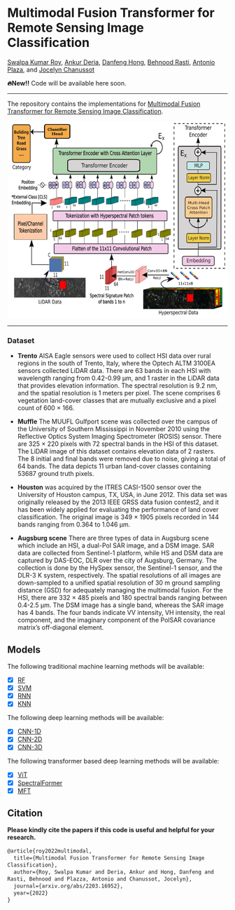 # Multimodal Fusion Transformer for Remote Sensing Image Classification

[Swalpa Kumar Roy](https://swalpa.github.io), [Ankur Deria](), [Danfeng Hong](https://sites.google.com/view/danfeng-hong), [Behnood Rasti](https://scholar.google.com/citations?user=hA_Xi6MAAAAJ&hl=en), [Antonio Plaza](https://scholar.google.com/citations?user=F1UAj8oAAAAJ&hl=en), and [Jocelyn Chanussot](http://jocelyn-chanussot.net/)


<strong>:fire:New:bangbang:</strong></font></sup> Code will be available here soon.
___________

The repository contains the implementations for [Multimodal Fusion Transformer for Remote Sensing Image Classification](https://www.researchgate.net/publication/359647022_Multimodal_Fusion_Transformer_for_Remote_Sensing_Image_Classification).

<img src="./model.png" width="700" height="450"/>

---------------------
### Dataset

* **Trento** AISA Eagle sensors were used to collect HSI data over rural regions in the south of Trento, Italy, where the Optech ALTM 3100EA sensors collected LiDAR data. There are 63 bands in each HSI with wavelength ranging from 0.42-0.99 μm, and 1 raster in the LiDAR data that provides elevation information. The spectral resolution is 9.2 nm, and the spatial resolution is 1 meters per pixel. The scene comprises 6 vegetation land-cover classes that are mutually exclusive and a pixel count of 600 × 166.

* **Muffle** The MUUFL Gulfport scene was collected over the campus of the University of Southern Mississippi in November 2010 using the Reflective Optics System Imaging Spectrometer (ROSIS) sensor. There are 325 × 220 pixels with 72 spectral bands in the HSI of this dataset. The LiDAR image of this dataset contains elevation data of 2 rasters. The 8 initial and final bands were removed due to noise, giving a total of 64 bands. The data depicts 11 urban land-cover classes containing 53687 ground truth pixels.

* **Houston** was acquired by the ITRES CASI-1500 sensor over the University of Houston campus, TX, USA, in June 2012. This data set was originally released by the 2013 IEEE GRSS data fusion contest2, and it has been widely applied for evaluating the performance of land cover classification. The original image is 349 × 1905 pixels recorded in 144 bands ranging from 0.364 to 1.046 μm.

* **Augsburg scene** There are three types of data in Augsburg scene which include an HSI, a dual-Pol SAR image, and a DSM image. SAR data are collected from Sentinel-1 platform, while HS and DSM data are captured by DAS-EOC, DLR over the city of Augsburg, Germany. The collection is done by the HySpex sensor, the Sentinel-1 sensor, and the DLR-3 K system, respectively. The spatial resolutions of all images are down-sampled to a unified spatial resolution of 30 m ground sampling distance (GSD) for adequately managing the multimodal fusion. For the HSI, there are 332 × 485 pixels and 180 spectral bands ranging between 0.4-2.5 μm. The DSM image has a single band, whereas the SAR image has 4 bands. The four bands indicate VV intensity, VH intensity, the real component, and the imaginary component of the PolSAR covariance matrix’s off-diagonal element.


## Models

The following traditional machine learning methods will be available:

- [x] [RF](https://ieeexplore.ieee.org/document/1396322) 
- [x] [SVM](https://ieeexplore.ieee.org/document/1323134) 
- [x] [RNN](https://ieeexplore.ieee.org/document/8662780)
- [x] [KNN](https://ieeexplore.ieee.org/document/9065747) 

The following deep learning methods will be available:

- [x] [CNN-1D](https://www.sciencedirect.com/science/article/pii/S0924271619302187)
- [x] [CNN-2D](https://ieeexplore.ieee.org/document/7326945)
- [x] [CNN-3D](https://ieeexplore.ieee.org/document/8344565)

The following transformer based deep learning methods will be available:

- [x] [ViT](https://paperswithcode.com/paper/an-image-is-worth-16x16-words-transformers-1)
- [x] [SpectralFormer](https://ieeexplore.ieee.org/document/9627165)
- [x] [MFT](https://www.researchgate.net/publication/359647022_Multimodal_Fusion_Transformer_for_Remote_Sensing_Image_Classification)

Citation
---------------------

**Please kindly cite the papers if this code is useful and helpful for your research.**

    @article{roy2022multimodal,
      title={Multimodal Fusion Transformer for Remote Sensing Image Classification},
      author={Roy, Swalpa Kumar and Deria, Ankur and Hong, Danfeng and Rasti, Behnood and Plazza, Antonio and Chanussot, Jocelyn},
      journal={arxiv.org/abs/2203.16952},
      year={2022}  
    }
